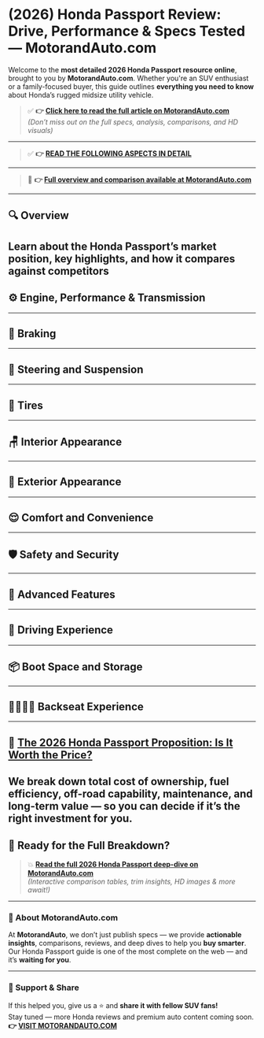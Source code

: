 # (2026) Honda Passport Review: Drive, Performance & Specs Tested — MotorandAuto.com 

Welcome to the **most detailed 2026 Honda Passport resource online**, brought to you by **MotorandAuto.com**. Whether you're an SUV enthusiast or a family-focused buyer, this guide outlines **everything you need to know** about Honda’s rugged midsize utility vehicle.

> ✅ **👉 [Click here to read the full article on MotorandAuto.com](https://motorandauto.com/2026-honda-passport-review-drive-performance-specs-tested/)**  
> *(Don’t miss out on the full specs, analysis, comparisons, and HD visuals)*

---
> ✅ **👉 [READ THE FOLLOWING ASPECTS IN DETAIL](https://motorandauto.com/2026-honda-passport-review-drive-performance-specs-tested/)**

---
> 📌 **👉 [Full overview and comparison available at MotorandAuto.com](https://motorandauto.com/2026-honda-passport-review-drive-performance-specs-tested/)**

---

## 🔍 **Overview**

Learn about the Honda Passport’s market position, key highlights, and how it compares against competitors  
---

## ⚙️ **Engine, Performance & Transmission**
---

## 🛑 **Braking**
---

## 🔄 **Steering and Suspension**
---

## 🛞 **Tires**
---

## 🪑 **Interior Appearance**
---

## 🚗 **Exterior Appearance**
---

## 😌 **Comfort and Convenience**
---

## 🛡️ **Safety and Security**
---

## 🚀 **Advanced Features**
---

## 🧭 **Driving Experience**
---

## 📦 **Boot Space and Storage**
---

## 👨‍👩‍👧‍👦 **Backseat Experience**
---

## 💸 **[The 2026 Honda Passport Proposition: Is It Worth the Price?](https://motorandauto.com/2026-honda-passport-review-drive-performance-specs-tested/)**

We break down **total cost of ownership**, fuel efficiency, off-road capability, maintenance, and long-term value — so you can decide if it’s the right investment for you.
---

## 🔗 **Ready for the Full Breakdown?**

> 💥 **[Read the full 2026 Honda Passport deep-dive on MotorandAuto.com](https://motorandauto.com/2026-honda-passport-review-drive-performance-specs-tested/)**  
> *(Interactive comparison tables, trim insights, HD images & more await!)*

---

### 🌟 About MotorandAuto.com

At **MotorandAuto**, we don’t just publish specs — we provide **actionable insights**, comparisons, reviews, and deep dives to help you **buy smarter**. Our Honda Passport guide is one of the most complete on the web — and it’s **waiting for you**.

---

### 📣 Support & Share

If this helped you, give us a ⭐ and **share it with fellow SUV fans!**  
Stay tuned — more Honda reviews and premium auto content coming soon.  
**👉 [VISIT MOTORANDAUTO.COM](https://motorandauto.com/)**

